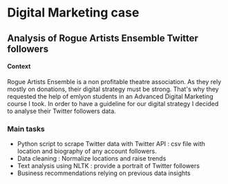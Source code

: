 # Digital Marketing case
## Analysis of Rogue Artists Ensemble Twitter followers

#### Context
Rogue Artists Ensemble is a non profitable theatre association. As they rely mostly on donations, their digital strategy must be strong. That's why they requested the help of emlyon students in an Advanced Digital Marketing course I took. In order to have a guideline for our digital strategy I decided to analyse their Twitter followers data.

### Main tasks
* Python script to scrape Twitter data with Twitter API : csv file with location and biography of any account followers.
* Data cleaning : Normalize locations and raise trends
* Text analysis using NLTK : provide a portrait of Twitter followers
* Business recommendations relying on previous data insights
